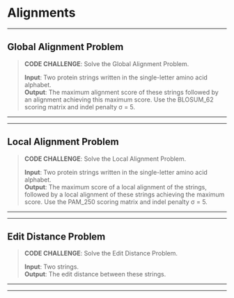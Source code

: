 # Alignments
***

## Global Alignment Problem

> __CODE CHALLENGE__: Solve the Global Alignment Problem.
>
> __Input__: Two protein strings written in the single-letter amino acid alphabet.  
> __Output__: The maximum alignment score of these strings followed by an alignment achieving this maximum score. Use the BLOSUM_62 scoring matrix and indel penalty σ = 5.
***
***

## Local Alignment Problem

> __CODE CHALLENGE__: Solve the Local Alignment Problem.
>
> __Input__: Two protein strings written in the single-letter amino acid alphabet.  
> __Output__: The maximum score of a local alignment of the strings, followed by a local alignment of these strings achieving the maximum score. Use the PAM_250 scoring matrix and indel penalty σ = 5.
***
***

## Edit Distance Problem

> __CODE CHALLENGE__: Solve the Edit Distance Problem.
>
> __Input__: Two strings.  
> __Output__: The edit distance between these strings.
***
***